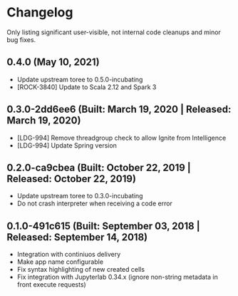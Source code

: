 # Changelog

Only listing significant user-visible, not internal code cleanups and minor bug fixes.

## 0.4.0 (May 10, 2021)

* Update upstream toree to 0.5.0-incubating
* [ROCK-3840] Update to Scala 2.12 and Spark 3

## 0.3.0-2dd6ee6 (Built: March 19, 2020 | Released: March 19, 2020)

* [LDG-994] Remove threadgroup check to allow Ignite from Intelligence
* [LDG-994] Update Spring version

## 0.2.0-ca9cbea (Built: October 22, 2019 | Released: October 22, 2019)

* Update upstream toree to 0.3.0-incubating
* Do not crash interpreter when receiving a code error

## 0.1.0-491c615 (Built: September 03, 2018 | Released: September 14, 2018)

* Integration with continiuos delivery
* Make app name configurable
* Fix syntax highlighting of new created cells
* Fix integration with Jupyterlab 0.34.x (ignore non-string metadata in front execute requests)
